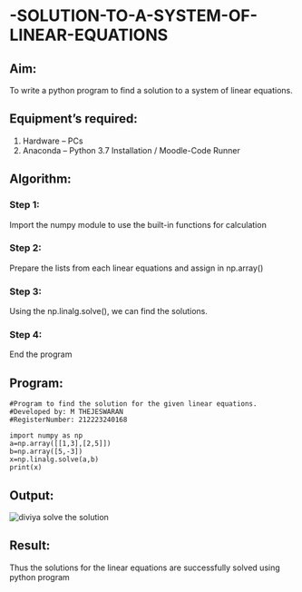 # -SOLUTION-TO-A-SYSTEM-OF-LINEAR-EQUATIONS
## Aim:
To write a python program to find a solution to a system of linear equations.
## Equipment’s required:
1. 	Hardware – PCs
2. 	Anaconda – Python 3.7 Installation / Moodle-Code Runner
## Algorithm:
### Step 1: 
Import the numpy module to use the built-in functions for calculation
### Step 2: 
Prepare the lists from each linear equations and assign in np.array()
### Step 3: 
Using the np.linalg.solve(), we can find the solutions.
### Step 4: 
End the program
## Program:
```
#Program to find the solution for the given linear equations.
#Developed by: M THEJESWARAN
#RegisterNumber: 212223240168

import numpy as np
a=np.array([[1,3],[2,5]])
b=np.array([5,-3])
x=np.linalg.solve(a,b)
print(x)
```

## Output:
![diviya solve the solution](https://user-images.githubusercontent.com/119393424/215154213-39317c3e-f028-4e28-bb6b-d619e08fe633.png)


## Result: 
Thus the solutions for the linear equations are successfully solved using python program

